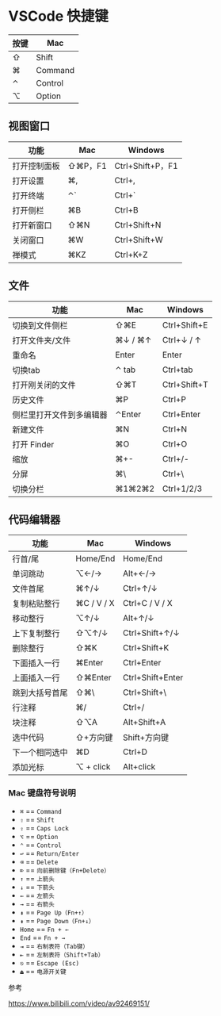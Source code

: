 # VSCode 快捷键

| 按键 | Mac |
| --- | --- |
| ⇧ | Shift |
| ⌘ | Command |
| ⌃ | Control |
| ⌥ | Option |


## 视图窗口

| 功能         | Mac     | Windows          |
| ------------ | ------- | ---------------- |
| 打开控制面板 | ⇧⌘P，F1 | Ctrl+Shift+P，F1 |
| 打开设置     | ⌘,      | Ctrl+,           |
| 打开终端     | ⌃`      | Ctrl+`           |
| 打开侧栏     | ⌘B      | Ctrl+B           |
| 打开新窗口   | ⇧⌘N     | Ctrl+Shift+N     |
| 关闭窗口     | ⌘W      | Ctrl+Shift+W     |
| 禅模式       | ⌘KZ     | Ctrl+K+Z         |


## 文件

| 功能                     | Mac     | Windows      |
| ------------------------ | ------- | ------------ |
| 切换到文件侧栏           | ⇧⌘E     | Ctrl+Shift+E |
| 打开文件夹/文件          | ⌘↓ / ⌘↑ | Ctrl+↓ / ↑   |
| 重命名                   | Enter   | Enter        |
| 切换tab                  | ⌃ tab   | Ctrl+tab     |
| 打开刚关闭的文件         | ⇧⌘T     | Ctrl+Shift+T |
| 历史文件                 | ⌘P      | Ctrl+P       |
| 侧栏里打开文件到多编辑器 | ⌃Enter  | Ctrl+Enter   |
| 新建文件                 | ⌘N      | Ctrl+N       |
| 打开 Finder              | ⌘O      | Ctrl+O       |
| 缩放                     | ⌘+-     | Ctrl+/-      |
| 分屏                     | ⌘\      | Ctrl+\       |
| 切换分栏                 | ⌘1⌘2⌘2  | Ctrl+1/2/3   |


## 代码编辑器

| 功能           | Mac        | Windows          |
| -------------- | ---------- | ---------------- |
| 行首/尾        | Home/End   | Home/End         |
| 单词跳动       | ⌥←/→       | Alt+←/→          |
| 文件首尾       | ⌘↑/↓       | Ctrl+↑/↓         |
| 复制粘贴整行   | ⌘C / V / X | Ctrl+C / V / X   |
| 移动整行       | ⌥↑/↓       | Alt+↑/↓          |
| 上下复制整行   | ⇧⌥↑/↓      | Ctrl+Shift+↑/↓   |
| 删除整行       | ⇧⌘K        | Ctrl+Shift+K     |
| 下面插入一行   | ⌘Enter     | Ctrl+Enter       |
| 上面插入一行   | ⇧⌘Enter    | Ctrl+Shift+Enter |
| 跳到大括号首尾 | ⇧⌘\        | Ctrl+Shift+\     |
| 行注释         | ⌘/         | Ctrl+/           |
| 块注释         | ⇧⌥A        | Alt+Shift+A      |
| 选中代码       | ⇧+方向键   | Shift+方向键     |
| 下一个相同选中 | ⌘D         | Ctrl+D           |
| 添加光标       | ⌥ + click  | Alt+click        |


### Mac 键盘符号说明

- `⌘` == `Command`
- `⇧` == `Shift`
- `⇪` == `Caps Lock`
- `⌥` == `Option`
- `⌃` == `Control`
- `↩` == `Return/Enter`
- `⌫` == `Delete`
- `⌦` == `向前删除键（Fn+Delete）`
- `↑` == `上箭头`
- `↓` == `下箭头`
- `←` == `左箭头`
- `→` == `右箭头`
- `⇞` == `Page Up（Fn+↑）`
- `⇟` == `Page Down（Fn+↓）`
- `Home` == `Fn + ←`
- `End` == `Fn + →`
- `⇥` == `右制表符（Tab键）`
- `⇤` == `左制表符（Shift+Tab）`
- `⎋` == `Escape (Esc)`
- `⏏` == `电源开关键`


参考

https://www.bilibili.com/video/av92469151/